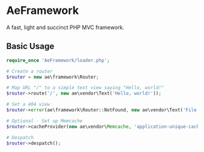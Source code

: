 AeFramework
===========

A fast, light and succinct PHP MVC framework.

Basic Usage
-----------

```php
require_once 'AeFramework/loader.php';

# Create a router
$router = new ae\framework\Router;

# Map URL "/" to a simple text view saying "Hello, world!"
$router->route('/', new ae\vendor\Text('Hello, world!'));

# Set a 404 view
$router->error(ae\framework\Router::NotFound, new ae\vendor\Text('File not found'));

# Optional - Set up Memcache
$router->cacheProvider(new ae\vendor\Memcache, 'application-unique-cache-key');

# Despatch
$router->despatch();
```